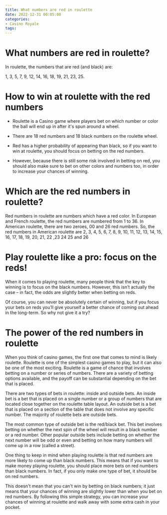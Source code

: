 ```yaml
---
title: What numbers are red in roulette
date: 2022-12-31 00:05:00
categories:
- Casino Royale
tags:
---
```



#  What numbers are red in roulette?

In roulette, the numbers that are red (and black) are:

1, 3, 5, 7, 9, 12, 14, 16, 18, 19, 21, 23, 25.

#  How to win at roulette with the red numbers

- Roulette is a Casino game where players bet on which number or color the ball will end up in after it's spun around a wheel.

- There are 18 red numbers and 18 black numbers on the roulette wheel.

- Red has a higher probability of appearing than black, so if you want to win at roulette, you should focus on betting on the red numbers.

- However, because there is still some risk involved in betting on red, you should also make sure to bet on other colors and numbers too, in order to increase your chances of winning.

#  Which are the red numbers in roulette?

Red numbers in roulette are numbers which have a red color. In European and French roulette, the red numbers are numbered from 1 to 36. In American roulette, there are two zeroes, 00 and 26 red numbers. So, the red numbers in American roulette are 2, 3, 4, 5, 6, 7, 8, 9, 10, 11, 12, 13, 14, 15, 16, 17, 18, 19, 20, 21, 22 ,23 24 25 and 26

#  Play roulette like a pro: focus on the reds!

When it comes to playing roulette, many people think that the key to winning is to focus on the black numbers. However, this isn’t actually the case – in fact, the odds are slightly better when betting on reds.

Of course, you can never be absolutely certain of winning, but if you focus your bets on reds you’ll give yourself a better chance of coming out ahead in the long-term. So why not give it a try?

#  The power of the red numbers in roulette

When you think of casino games, the first one that comes to mind is likely roulette. Roulette is one of the simplest casino games to play, but it can also be one of the most exciting. Roulette is a game of chance that involves betting on a number or series of numbers. There are a variety of betting options available, and the payoff can be substantial depending on the bet that is placed.

There are two types of bets in roulette: inside and outside bets. An inside bet is a bet that is placed on a single number or a group of numbers that are located close together on the roulette table layout. An outside bet is a bet that is placed on a section of the table that does not involve any specific number. The majority of roulette bets are outside bets.

The most common type of outside bet is the red/black bet. This bet involves betting on whether the next spin of the wheel will result in a black number or a red number. Other popular outside bets include betting on whether the next number will be odd or even and betting on how many numbers will come up in a row (called a street).

One thing to keep in mind when playing roulette is that red numbers are more likely to come up than black numbers. This means that if you want to make money playing roulette, you should place more bets on red numbers than black numbers. In fact, if you only make one type of bet, it should be on red numbers.

This doesn't mean that you can't win by betting on black numbers; it just means that your chances of winning are slightly lower than when you bet on red numbers. By following this simple strategy, you can increase your chances of winning at roulette and walk away with some extra cash in your pocket.